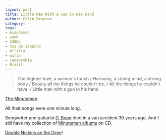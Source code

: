 ```yaml
---
layout: post
title: Little Man With a Gun in His Hand
author: Colin Brayton
category: 
tags:
- minutemen
- punk
- 1980s
- Rio de Janeiro
- militia
- mafia
- censorship
- Brazil
---
```


>The highest love, a woman's touch /
Harmony, a strong mind, a strong body /
Beauty all the things he couldn't be, /
All the things he couldn't have. /
Little man with a gun in his hand

[The Minutemen](https://en.wikipedia.org/wiki/Minutemen_(band)). 

All their songs were one minute long. 

Songwriter and guitarist [D. Boon](https://en.wikipedia.org/wiki/D._Boon) died in a van accident 30 years ago. And I still have my collection of [Minutemen albums](https://en.wikipedia.org/wiki/D._Boon) on CD. 

[Double Nickels on the Dime](https://en.wikipedia.org/wiki/Double_Nickels_on_the_Dime)!
